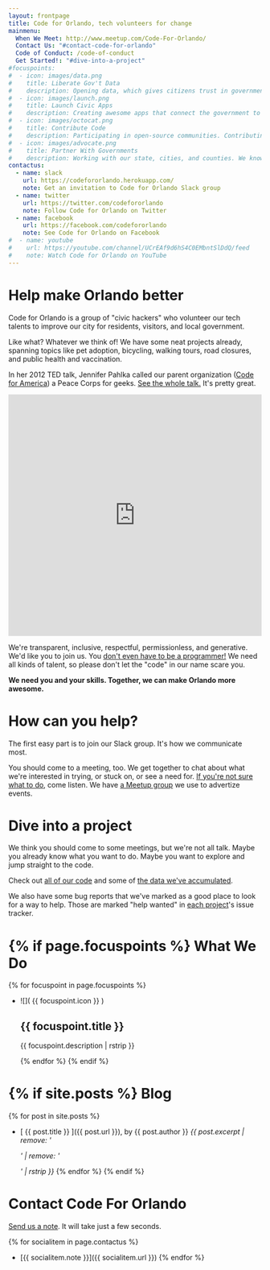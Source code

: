 ```yaml
---
layout: frontpage
title: Code for Orlando, tech volunteers for change
mainmenu:
  When We Meet: http://www.meetup.com/Code-For-Orlando/
  Contact Us: "#contact-code-for-orlando"
  Code of Conduct: /code-of-conduct
  Get Started!: "#dive-into-a-project"
#focuspoints:
#  - icon: images/data.png
#    title: Liberate Gov't Data
#    description: Opening data, which gives citizens trust in government, smoothes processes, and aids the economy.
#  - icon: images/launch.png
#    title: Launch Civic Apps
#    description: Creating awesome apps that connect the government to citizens.
#  - icon: images/octocat.png
#    title: Contribute Code
#    description: Participating in open-source communities. Contributing all our code to other CfA brigades.
#  - icon: images/advocate.png
#    title: Partner With Governments
#    description: Working with our state, cities, and counties. We know we can't do it alone.
contactus:
  - name: slack
    url: https://codefororlando.herokuapp.com/
    note: Get an invitation to Code for Orlando Slack group
  - name: twitter
    url: https://twitter.com/codefororlando
    note: Follow Code for Orlando on Twitter
  - name: facebook
    url: https://facebook.com/codefororlando
    note: See Code for Orlando on Facebook
#  - name: youtube
#    url: https://youtube.com/channel/UCrEAf9d6hS4C0EMbntSlDdQ/feed
#    note: Watch Code for Orlando on YouTube
---
```


Help make Orlando better
========================

Code for Orlando is a group of "civic hackers" who volunteer our tech
talents to improve our city for residents, visitors, and local government.

Like what? Whatever we think of! We have some neat projects already, spanning
topics like pet adoption, bicycling, walking tours, road closures, and public
health and vaccination.

In her 2012 TED talk, Jennifer Pahlka called our parent organization 
([Code for America](https://www.codeforamerica.org/about/values/)) a
Peace Corps for geeks. 
<span class="videoframe"><a href="http://www.ted.com/talks/jennifer_pahlka_coding_a_better_government">See the whole talk.</a> It's pretty great.</span><!--- link to video shows up only when narrow screen -->

<iframe class="videoframe" src="https://embed-ssl.ted.com/talks/jennifer_pahlka_coding_a_better_government.html" width="100%" height="480" frameborder="0" scrolling="no" webkitAllowFullScreen mozallowfullscreen allowFullScreen></iframe><!--- embedded video shows up only on wide screen -->

We're transparent, inclusive, respectful, permissionless, and generative.  We'd like you to join us. You
[don't even have to be a programmer!](/2015/07/30/flags/) We
need all kinds of talent, so please don't let the "code" in our name scare you.

**We need you and your skills. Together, we can make Orlando more awesome.**

How can you help?
=================

The first easy part is to join our Slack group. It's how we communicate
most. <span class="attention-block"><script async defer src="https://codefororlando.herokuapp.com/slackin.js?large"></script></span>

You should come to a meeting, too. We get together to chat about what we're
interested in trying, or stuck on, or see a need for.
[If you're not sure what to do](/2016/02/01/your-first-hacknight/), come listen. We have 
[a Meetup group](http://www.meetup.com/Code-For-Orlando/) 
we use to advertize events.

<ul id="upcoming-meetup-events"></ul><!--- This is programatically filled. -->


Dive into a project
===================

We think you should come to some meetings, but we're not all talk.  Maybe
you already know what you want to do. Maybe you want to explore and jump
straight to the code. 

Check out [all of our code](https://github.com/cforlando/) and some of 
[the data we've accumulated](https://brigades.opendatanetwork.com/brigade?brigade=Code%20for%20Orlando).

We also have some bug reports that we've marked as a good place to look for a
way to help. Those are marked "help wanted" in 
[each project](https://github.com/cforlando/)'s issue tracker.

<ul id="help-needed-bugs"></ul><!--- This is programatically filled. -->


{% if page.focuspoints %}
What We Do
==========

{% for focuspoint in page.focuspoints %}
+ ![]( {{ focuspoint.icon }} ) <h2>{{ focuspoint.title }}</h2> <p>{{ focuspoint.description | rstrip }}</p>
{% endfor %}
{% endif %}

{% if site.posts %}
Blog
====

{% for post in site.posts %}
+ [ {{ post.title }} ]({{ post.url }}), by {{ post.author }} *{{ post.excerpt | remove: '<p>' | remove: '</p>' | rstrip }}*
{% endfor %}
{% endif %}


Contact Code For Orlando
========================

<p><a href="https://cmiller407.typeform.com/to/jh2LKo" data-mode="1" target="_blank">Send us a note</a>. It will take just a few seconds.</p>
<script type="text/javascript">(function(){var qs,js,q,s,d=document,gi=d.getElementById,ce=d.createElement,gt=d.getElementsByTagName,id='typef_orm',b='https://s3-eu-west-1.amazonaws.com/share.typeform.com/';if(!gi.call(d,id)){js=ce.call(d,'script');js.id=id;js.src=b+'share.js';q=gt.call(d,'script')[0];q.parentNode.insertBefore(js,q)}id=id+'_';if(!gi.call(d,id)){qs=ce.call(d,'link');qs.rel='stylesheet';qs.id=id;qs.href=b+'share-button.css';s=gt.call(d,'head')[0];s.appendChild(qs,s)}})()</script>

{% for socialitem in page.contactus %}
+ [{{ socialitem.note }}]({{ socialitem.url }})
{% endfor %}

